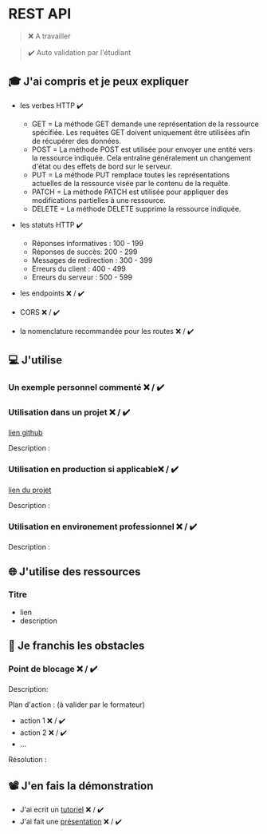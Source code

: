 # REST API

> ❌ A travailler

> ✔️ Auto validation par l'étudiant

## 🎓 J'ai compris et je peux expliquer

- les verbes HTTP ✔️

  - GET = La méthode GET demande une représentation de la ressource spécifiée. Les requêtes GET doivent uniquement être utilisées afin de récupérer des données.
  - POST = La méthode POST est utilisée pour envoyer une entité vers la ressource indiquée. Cela entraîne généralement un changement d'état ou des effets de bord sur le serveur.
  - PUT = La méthode PUT remplace toutes les représentations actuelles de la ressource visée par le contenu de la requête.
  - PATCH = La méthode PATCH est utilisée pour appliquer des modifications partielles à une ressource.
  - DELETE = La méthode DELETE supprime la ressource indiquée.

- les statuts HTTP ✔️

  - Réponses informatives : 100 - 199
  - Réponses de succès: 200 - 299
  - Messages de redirection : 300 - 399
  - Erreurs du client : 400 - 499
  - Erreurs du serveur : 500 - 599

- les endpoints ❌ / ✔️
- CORS ❌ / ✔️
- la nomenclature recommandée pour les routes ❌ / ✔️

## 💻 J'utilise

### Un exemple personnel commenté ❌ / ✔️

### Utilisation dans un projet ❌ / ✔️

[lien github](...)

Description :

### Utilisation en production si applicable❌ / ✔️

[lien du projet](...)

Description :

### Utilisation en environement professionnel ❌ / ✔️

Description :

## 🌐 J'utilise des ressources

### Titre

- lien
- description

## 🚧 Je franchis les obstacles

### Point de blocage ❌ / ✔️

Description:

Plan d'action : (à valider par le formateur)

- action 1 ❌ / ✔️
- action 2 ❌ / ✔️
- ...

Résolution :

## 📽️ J'en fais la démonstration

- J'ai ecrit un [tutoriel](...) ❌ / ✔️
- J'ai fait une [présentation](...) ❌ / ✔️
